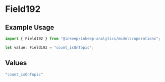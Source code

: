 # Field192

## Example Usage

```typescript
import { Field192 } from "@inkeep/inkeep-analytics/models/operations";

let value: Field192 = "count_isOnTopic";
```

## Values

```typescript
"count_isOnTopic"
```